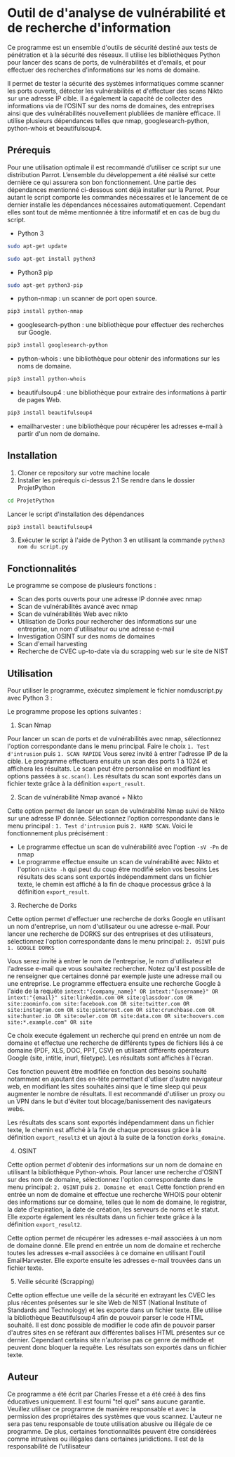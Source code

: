 # Outil de d'analyse de vulnérabilité et de recherche d'information

Ce programme est un ensemble d'outils de sécurité destiné aux tests de pénétration et à la sécurité des réseaux. Il utilise les bibliothèques Python pour lancer des scans de ports, de vulnérabilités et d'emails, et pour effectuer des recherches d'informations sur les noms de domaine.

Il permet de tester la sécurité des systèmes informatiques comme scanner les ports ouverts, détecter les vulnérabilités et d'effectuer des scans Nikto sur une adresse IP cible. Il a également la capacité de collecter des informations via de l’OSINT sur des noms de domaines, des entreprises ainsi que des vulnérabilités nouvellement plubliées de manière efficace. Il utilise plusieurs dépendances telles que nmap, googlesearch-python, python-whois et beautifulsoup4.

## Prérequis

Pour une utilisation optimale il est recommandé d’utiliser ce script sur une distribution Parrot. L’ensemble du développement a été réalisé sur cette dernière ce qui assurera son bon fonctionnement. Une partie des dépendances mentionné ci-dessous sont déjà installer sur la Parrot.
Pour autant le script comporte les commandes nécessaires et le lancement de ce dernier installe les dépendances nécessaires automatiquement. Cependant elles sont tout de même mentionnée à titre informatif et en cas de bug du script.

- Python 3
 ```bash
sudo apt-get update
 ```
 ```bash
sudo apt-get install python3
 ```
- Python3 pip
 ```bash
 sudo apt-get python3-pip
 ```
- python-nmap : un scanner de port open source. 
 ```bash
 pip3 install python-nmap
 ```
- googlesearch-python : une bibliothèque pour effectuer des recherches sur Google.
```bash
pip3 install googlesearch-python
```
- python-whois : une bibliothèque pour obtenir des informations sur les noms de domaine.
```bash
pip3 install python-whois
```
- beautifulsoup4 : une bibliothèque pour extraire des informations à partir de pages Web.
```bash
pip3 install beautifulsoup4
```
- emailharvester : une bibliothèque pour récupérer les adresses e-mail à partir d'un nom de domaine.


## Installation

1. Cloner ce repository sur votre machine locale
2. Installer les prérequis ci-dessus
2.1 Se rendre dans le dossier ProjetPython
```bash
cd ProjetPython
```
Lancer le script d'installation des dépendances
```bash
pip3 install beautifulsoup4
```
3. Exécuter le script à l'aide de Python 3 en utilisant la commande `python3 nom du script.py`

## Fonctionnalités

Le programme se compose de plusieurs fonctions :

- Scan des ports ouverts pour une adresse IP donnée avec nmap
- Scan de vulnérabilités avancé avec nmap
- Scan de vulnérabilités Web avec nikto
- Utilisation de Dorks pour rechercher des informations sur une entreprise, un nom d'utilisateur ou une adresse e-mail
- Investigation OSINT sur des noms de domaines
- Scan d'email harvesting
- Recherche de CVEC up-to-date via du scrapping web sur le site de NIST

## Utilisation

Pour utiliser le programme, exécutez simplement le fichier nomduscript.py avec Python 3 :

Le programme propose les options suivantes :

1. Scan Nmap

Pour lancer un scan de ports et de vulnérabilités avec nmap, sélectionnez l'option correspondante dans le menu principal.
Faire le choix `1. Test d'intrusion` puis `1. SCAN RAPIDE`
Vous serez invité à entrer l'adresse IP de la cible. Le programme effectuera ensuite un scan des ports 1 à 1024 et affichera les résultats. Le scan peut être personnalisé en modifiant les options passées à `sc.scan()`. Les résultats du scan sont exportés dans un fichier texte grâce à la définition `export_result`.

2. Scan de vulnérabilité Nmap avancé + Nikto

Cette option permet de lancer un scan de vulnérabilité Nmap suivi de Nikto sur une adresse IP donnée.
Sélectionnez l'option correspondante dans le menu principal : 
`1. Test d'intrusion` puis `2. HARD SCAN`.
Voici le fonctionnement plus précisément :
- Le programme effectue un scan de vulnérabilité avec l'option `-sV -Pn` de nmap
- Le programme effectue ensuite un scan de vulnérabilité avec Nikto et l'option `nikto -h` qui peut du coup être modifié selon vos besoins
Les résultats des scans sont exportés indépendamment dans un fichier texte, le chemin est affiché à la fin de chaque processus grâce à la définition `export_result`.

3. Recherche de Dorks

Cette option permet d'effectuer une recherche de dorks Google en utilisant un nom d'entreprise, un nom d'utilisateur ou une adresse e-mail. Pour lancer une recherche de DORKS sur des entreprises et des utilisateurs, sélectionnez l'option correspondante dans le menu principal:
`2. OSINT` puis `1. GOOGLE DORKS`

Vous serez invité à entrer le nom de l'entreprise, le nom d'utilisateur et l'adresse e-mail que vous souhaitez rechercher.
Notez qu'il est possible de ne renseigner que certaines donné par exemple juste une adresse mail ou une entreprise.
Le programme effectuera ensuite une recherche Google à l'aide de la requête `intext:"{company_name}" OR intext:"{username}" OR intext:"{email}" site:linkedin.com OR site:glassdoor.com OR site:zoominfo.com site:facebook.com OR site:twitter.com OR site:instagram.com OR site:pinterest.com OR site:crunchbase.com OR site:hunter.io OR site:owler.com OR site:data.com OR site:hoovers.com site:*.example.com" OR site`

Ce choix execute également un recherche qui prend en entrée un nom de domaine et effectue une recherche de différents types de fichiers liés à ce domaine (PDF, XLS, DOC, PPT, CSV) en utilisant différents opérateurs Google (site, intitle, inurl, filetype). Les résultats sont affichés à l'écran.

Ces fonction peuvent être modifiée en fonction des besoins souhaité notamment en ajoutant des en-tête permettant d'utliser d'autre navigateur web, en modifiant les sites souhaités ainsi que le time sleep qui peux augmenter le nombre de résultats.
Il est recommandé d'utiliser un proxy ou un VPN dans le but d'éviter tout blocage/banissement des navigateurs webs.

Les résultats des scans sont exportés indépendamment dans un fichier texte, le chemin est affiché à la fin de chaque processus grâce à la définition `export_result3` et un ajout à la suite de la fonction `dorks_domaine`.


4. OSINT

Cette option permet d'obtenir des informations sur un nom de domaine en utilisant la bibliothèque Python-whois.
Pour lancer une recherche d'OSINT sur des nom de domaine, sélectionnez l'option correspondante dans le menu principal:
`2. OSINT` puis `2. Domaine et email`
Cette fonction prend en entrée un nom de domaine et effectue une recherche WHOIS pour obtenir des informations sur ce domaine, telles que le nom de domaine, le registrar, la date d'expiration, la date de création, les serveurs de noms et le statut. Elle exporte également les résultats dans un fichier texte grâce à la définition `export_result2`.

Cette option permet de récupérer les adresses e-mail associées à un nom de domaine donné. Elle prend en entrée un nom de domaine et recherche toutes les adresses e-mail associées à ce domaine en utilisant l'outil EmailHarvester. Elle exporte ensuite les adresses e-mail trouvées dans un fichier texte.


5. Veille sécurité (Scrapping)

Cette option effectue une veille de la sécurité en extrayant les CVEC les plus récentes présentes sur le site Web de NIST (National Institute of Standards and Technology) et les exporte dans un fichier texte.
Elle utilise la bibliothèque Beautifulsoup4 afin de pouvoir parser le code HTML souhaité.
Il est donc possible de modifier le code afin de pouvoir parser d'autres sites en se référant aux différentes balises HTML présentes sur ce dernier.
Cependant certains site n'autorise pas ce genre de méthode et peuvent donc bloquer la requête.
Les résultats son exportés dans un fichier texte.


## Auteur

Ce programme a été écrit par Charles Fresse et a été créé à des fins éducatives uniquement. Il est fourni "tel quel" sans aucune garantie. Veuillez utiliser ce programme de manière responsable et avec la permission des propriétaires des systèmes que vous scannez. L'auteur ne sera pas tenu responsable de toute utilisation abusive ou illégale de ce programme.
De plus, certaines fonctionnalités peuvent être considérées comme intrusives ou illégales dans certaines juridictions. Il est de la responsabilité de l'utilisateur

